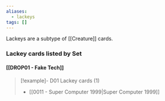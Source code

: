 ```yaml
---
aliases:
  - lackeys
tags: []
---
```

Lackeys are a subtype of [[Creature]] cards.



### Lackey cards listed by Set

#### [[DROP01 - Fake Tech]]  

> [!example]- D01 Lackey cards (1)
>  - [[0011 - Super Computer 1999|Super Computer 1999]]

